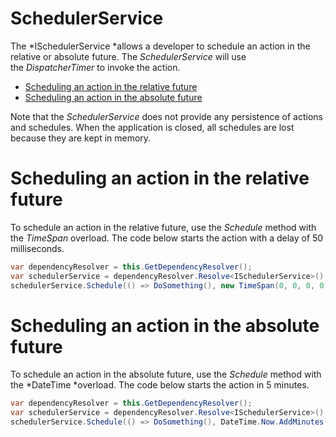 # SchedulerService

The *ISchedulerService *allows a developer to schedule an action in the relative or absolute future. The *SchedulerService* will use the *DispatcherTimer* to invoke the action.

-   [Scheduling an action in the relative future](#SchedulerService-Schedulinganactionintherelativefuture)
-   [Scheduling an action in the absolute future](#SchedulerService-Schedulinganactionintheabsolutefuture)

Note that the *SchedulerService* does not provide any persistence of actions and schedules. When the application is closed, all schedules are lost because they are kept in memory.

# Scheduling an action in the relative future

To schedule an action in the relative future, use the *Schedule* method with the *TimeSpan* overload. The code below starts the action with a delay of 50 milliseconds.

``` {.java data-syntaxhighlighter-params="brush: java; gutter: false; theme: Confluence" data-theme="Confluence" style="brush: java; gutter: false; theme: Confluence"}
var dependencyResolver = this.GetDependencyResolver();
var schedulerService = dependencyResolver.Resolve<ISchedulerService>();
schedulerService.Schedule(() => DoSomething(), new TimeSpan(0, 0, 0, 0, 50));
```

# Scheduling an action in the absolute future

To schedule an action in the absolute future, use the *Schedule* method with the *DateTime *overload. The code below starts the action in 5 minutes.

``` {.java data-syntaxhighlighter-params="brush: java; gutter: false; theme: Confluence" data-theme="Confluence" style="brush: java; gutter: false; theme: Confluence"}
var dependencyResolver = this.GetDependencyResolver();
var schedulerService = dependencyResolver.Resolve<ISchedulerService>();
schedulerService.Schedule(() => DoSomething(), DateTime.Now.AddMinutes(5));
```
